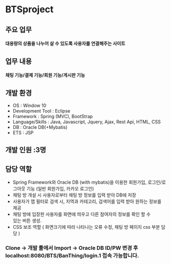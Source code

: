 # BTSproject
 
## 주요 업무 
#### 대용량의 상품을 나누어 살 수 있도록 사용자를 연결해주는 사이트

## 업무 내용 
#### 채팅 기능/결제 기능/회원 기능/게시판 기능

## 개발 환경
- OS : Window 10
- Development Tool : Eclipse
- Framework : Spring (MVC), BootStrap
- Language/Skills : Java, Javascript, Jquery, Ajax, Rest Api, HTML, CSS
- DB : Oracle DB(+Mybatis)
- ETS : JSP

## 개발 인원 :3명

## 담당 역할

- Spring Framework와 Oracle DB (with mybatis)을 이용한 회원가입, 로그인/로그아웃 기능
  (일반 회원가입, 카카오 로그인)
- 채팅 방 개설 시 사용자로부터 채팅 방 정보를 입력 받아 DB에 저장 
- 사용자가 맵 필터로 검색 시,  지역과 카테고리, 검색어를 입력 받아 원하는 
   정보를 제공
- 채팅 방에 입장한 사용자를 화면에 띄우고 다른 참여자의 정보를 확인 할 수    
   있는 버튼 생성. 
- CSS 보조 역할 ( 화면크기에 따라 나타나는 오류 수정, 채팅 방 페이지 css 부분 담당 )

### Clone -> 개발 툴에서 Import -> Oracle DB ID/PW 변경 후 localhost:8080/BTS/BanThing/login.1 접속 가능합니다.
